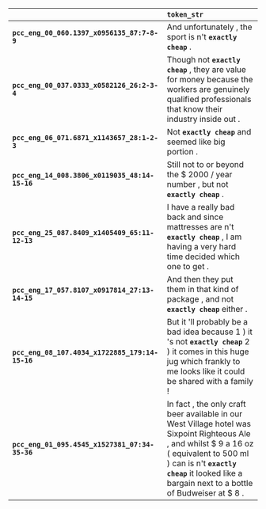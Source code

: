 |                                                 | `token_str`                                                                                                                                                                                                                                   |
|:------------------------------------------------|:----------------------------------------------------------------------------------------------------------------------------------------------------------------------------------------------------------------------------------------------|
| **`pcc_eng_00_060.1397_x0956135_87:7-8-9`**     | And unfortunately , the sport is n't __`exactly cheap`__ .                                                                                                                                                                                    |
| **`pcc_eng_00_037.0333_x0582126_26:2-3-4`**     | Though not __`exactly cheap`__ , they are value for money because the workers are genuinely qualified professionals that know their industry inside out .                                                                                     |
| **`pcc_eng_06_071.6871_x1143657_28:1-2-3`**     | Not __`exactly cheap`__ and seemed like big portion .                                                                                                                                                                                         |
| **`pcc_eng_14_008.3806_x0119035_48:14-15-16`**  | Still not to or beyond the $ 2000 / year number , but not __`exactly cheap`__ .                                                                                                                                                               |
| **`pcc_eng_25_087.8409_x1405409_65:11-12-13`**  | I have a really bad back and since mattresses are n't __`exactly cheap`__ , I am having a very hard time decided which one to get .                                                                                                           |
| **`pcc_eng_17_057.8107_x0917814_27:13-14-15`**  | And then they put them in that kind of package , and not __`exactly cheap`__ either .                                                                                                                                                         |
| **`pcc_eng_08_107.4034_x1722885_179:14-15-16`** | But it 'll probably be a bad idea because 1 ) it 's not __`exactly cheap`__ 2 ) it comes in this huge jug which frankly to me looks like it could be shared with a family !                                                                   |
| **`pcc_eng_01_095.4545_x1527381_07:34-35-36`**  | In fact , the only craft beer available in our West Village hotel was Sixpoint Righteous Ale , and whilst $ 9 a 16 oz ( equivalent to 500 ml ) can is n't __`exactly cheap`__ it looked like a bargain next to a bottle of Budweiser at $ 8 . |